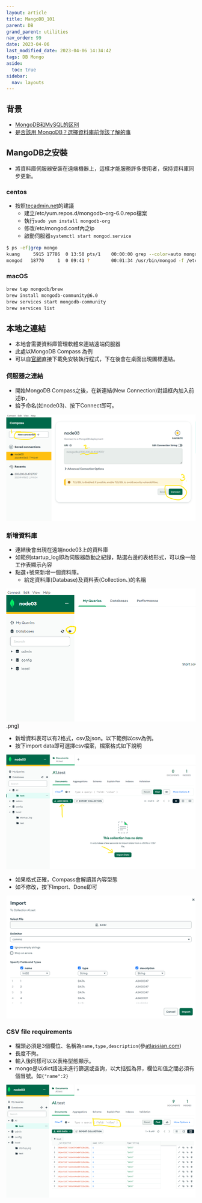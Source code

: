 ```yaml
---
layout: article
title: MangoDB_101
parent: DB
grand_parent: utilities
nav_order: 99
date: 2023-04-06
last_modified_date: 2023-04-06 14:34:42
tags: DB Mongo
aside:
  toc: true
sidebar:
  nav: layouts
---
```


## 背景

- [MongoDB和MySQL的区别](https://www.modb.pro/db/73742)
- [是否該用 MongoDB？選擇資料庫前你該了解的事](https://tw.alphacamp.co/blog/mysql-and-mongodb-comparison)

## MangoDB之安裝

- 將資料庫伺服器安裝在遠端機器上，這樣才能服務許多使用者，保持資料庫同步更新。

### centos

- 按照[tecadmin.net](https://tecadmin.net/install-mongodb-on-centos/)的建議
  - 建立/etc/yum.repos.d/mongodb-org-6.0.repo檔案
  - 執行`sudo yum install mongodb-org`
  - 修改/etc/mongod.conf內之ip
  - 啟動伺服器`systemctl start mongod.service`

```bash
$ ps -ef|grep mongo
kuang     5915 17786  0 13:50 pts/1    00:00:00 grep --color=auto mongo
mongod   18770     1  0 09:41 ?        00:01:34 /usr/bin/mongod -f /etc/mongod.conf
```

### macOS

```bash
brew tap mongodb/brew
brew install mongodb-community@6.0
brew services start mongodb-community
brew services list
```

## 本地之連結

- 本地會需要資料庫管理軟體來連結遠端伺服器
- 此處以MongoDB Compass 為例
- 可以自[官網](https://www.mongodb.com/try/download/compass)直接下載免安裝執行程式，下在後會在桌面出現圖標連結。

### 伺服器之連結

- 開始MongoDB Compass之後，在新連結(New Connection)對話框內加入前述ip，
- 給予命名(如node03)、按下Connect即可。
  
![](https://github.com/sinotec2/FAQ/raw/main/attachments/2023-04-06-13-27-27.png)

### 新增資料庫

- 連結後會出現在遠端node03上的資料庫
- 如範例startup_log即為伺服器啟動之紀錄，點選右邊的表格形式，可以像一般工作表顯示內容
- 點選+號來新增一個資料庫。
  - 給定資料庫(Database)及資料表(Collection、)的名稱

![](https://github.com/sinotec2/FAQ/raw/main/attachments/2023-04-06-14-06-09.png).png)

- 新增資料表可以有2格式，csv及json。以下範例以csv為例。
- 按下import data即可選擇csv檔案，檔案格式如下說明

![](https://github.com/sinotec2/FAQ/raw/main/attachments/2023-04-06-14-15-58.png)

- 如果格式正確，Compass會解讀其內容型態
- 如不修改，按下Import、Done即可

![](https://github.com/sinotec2/FAQ/raw/main/attachments/2023-04-06-14-21-11.png)

### CSV file requirements

- 檔頭必須是3個欄位、名稱為`name,type,description`(參[atlassian.com](https://developer.atlassian.com/cloud/compass/components/import-components-from-a-csv-file/#csv-file-requirements))
- 長度不拘。
- 輸入後同樣可以以表格型態顯示。
- mongo是以dict語法來進行篩選或查詢，以大括弧為界，欄位和值之間必須有個冒號。如`{"name":2}`

![](https://github.com/sinotec2/FAQ/raw/main/attachments/2023-04-06-14-24-49.png)
